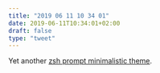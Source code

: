 ```yaml
---
title: "2019 06 11 10 34 01"
date: 2019-06-11T10:34:01+02:00
draft: false
type: "tweet"
---
```

Yet another [zsh prompt minimalistic theme](https://www.bigeekfan.com/post/20180610_zsh_prompt_hacking/).
